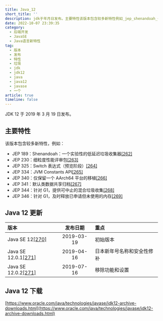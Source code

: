 ```yaml
---
title: Java_12
short_title: ''
description: jdk于年月日发布。主要特性该版本包含较多新特性例如_jep_shenandoah_一个实验性的低延迟垃圾收集器[]jep_细粒度性能评审包[]jep_switch表达式（预览阶段）[]jep_jvmconstantsapi[]jep_仅保留一个aarch平台的移植[]jep_默认类数据共享归档[]jep_针对g提供可中止的混合垃圾收集[]jep_针对g及时释放已申请但未使用的内存[]java更新版本发布日期重点javase[]初始版本javase[]日本新年号名称和安全性修补javase[]移除功能和设
date: 2022-10-07 23:39:35
category:
  - 后端开发
  - JavaSE
  - Java语言新特性
tag:
  - 版本
  - 发布
  - 特性
  - 垃圾
  - jdk
  - jdk12
  - java
  - java12
  - javase
  - 一个
article: true
timeline: false
---
```

JDK 12 于 2019 年 3 月 19 日发布。

## 主要特性

该版本包含较多新特性，例如：

* JEP 189：Shenandoah：一个实验性的低延迟垃圾收集器[[262]](https://zh.wikipedia.org/zh-cn/Java%E7%89%88%E6%9C%AC%E6%AD%B7%E5%8F%B2#cite_note-262)
* JEP 230：细粒度性能评审包[[263]](https://zh.wikipedia.org/zh-cn/Java%E7%89%88%E6%9C%AC%E6%AD%B7%E5%8F%B2#cite_note-263)
* JEP 325：Switch 表达式（预览阶段）[[264]](https://zh.wikipedia.org/zh-cn/Java%E7%89%88%E6%9C%AC%E6%AD%B7%E5%8F%B2#cite_note-264)
* JEP 334：JVM Constants API[[265]](https://zh.wikipedia.org/zh-cn/Java%E7%89%88%E6%9C%AC%E6%AD%B7%E5%8F%B2#cite_note-265)
* JEP 340：仅保留一个 AArch64 平台的移植[[266]](https://zh.wikipedia.org/zh-cn/Java%E7%89%88%E6%9C%AC%E6%AD%B7%E5%8F%B2#cite_note-266)
* JEP 341：默认类数据共享归档[[267]](https://zh.wikipedia.org/zh-cn/Java%E7%89%88%E6%9C%AC%E6%AD%B7%E5%8F%B2#cite_note-267)
* JEP 344：针对 G1，提供可中止的混合垃圾收集[[268]](https://zh.wikipedia.org/zh-cn/Java%E7%89%88%E6%9C%AC%E6%AD%B7%E5%8F%B2#cite_note-268)
* JEP 346：针对 G1，及时释放已申请但未使用的内存[[269]](https://zh.wikipedia.org/zh-cn/Java%E7%89%88%E6%9C%AC%E6%AD%B7%E5%8F%B2#cite_note-269)

## Java 12 更新

|版本|发布日期|重点|
| :--------------| :--------: | :-------------------------|
|Java SE 12[[270]](https://zh.wikipedia.org/zh-cn/Java版本歷史#cite_note-270)|2019-03-19|初始版本|
|Java SE 12.0.1[[271]](https://zh.wikipedia.org/zh-cn/Java版本歷史#cite_note-:2-271)|2019-04-16|日本新年号名称和安全性修补|
|Java SE 12.0.2[[271]](https://zh.wikipedia.org/zh-cn/Java版本歷史#cite_note-:2-271)|2019-07-16|移除功能和设置|

## Java 12 下载

[https://www.oracle.com/java/technologies/javase/jdk12-archive-downloads.html](https://www.oracle.com/java/technologies/javase/jdk12-archive-downloads.html)